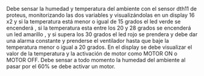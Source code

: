 Debe sensar la humedad y temperatura del ambiente con el sensor dth11 de proteus, monitorizando las dos variables y visualizándolas en un display 16 x2 y si la temperatura está menor o igual de 15 grados el led verde se encenderá , si la temperatura esta entre los 20 y 28 grados se encenderá un led amarillo , y si supera los 30 grados el led rojo se prendera y debe dar una alarma constante y prenderse el ventilador hasta que baje la temperatura menor o igual a 20 grados. En el display se debe visualizar el valor de la temperatura y la activación de motor como MOTOR ON o MOTOR OFF. Debe sensar a todo momento la humedad del ambiente al pasar por el 60% se debe activar un motor.
